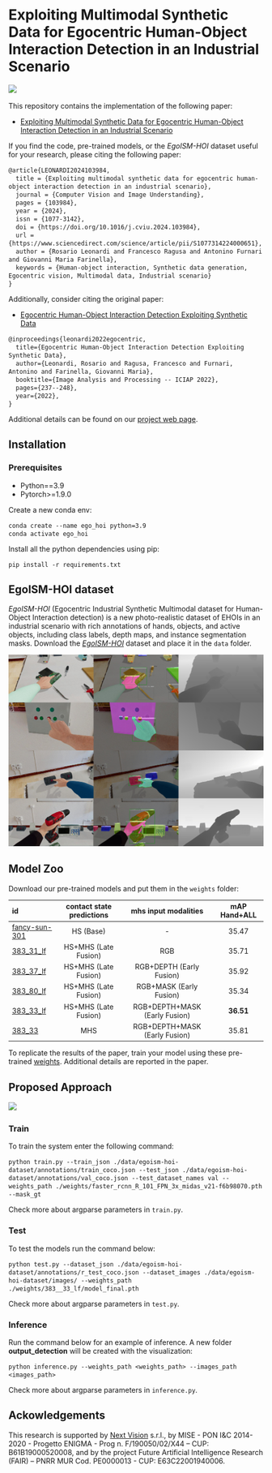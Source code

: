 # Exploiting Multimodal Synthetic Data for Egocentric Human-Object Interaction Detection in an Industrial Scenario

![](assets/images/pipeline-loop.gif)

This repository contains the implementation of the following paper:
* [Exploiting Multimodal Synthetic Data for Egocentric Human-Object Interaction Detection in an Industrial Scenario](https://arxiv.org/abs/2306.12152)

If you find the code, pre-trained models, or the *EgoISM-HOI* dataset useful for your research, please citing the following paper:
```
@article{LEONARDI2024103984,
  title = {Exploiting multimodal synthetic data for egocentric human-object interaction detection in an industrial scenario},
  journal = {Computer Vision and Image Understanding},
  pages = {103984},
  year = {2024},
  issn = {1077-3142},
  doi = {https://doi.org/10.1016/j.cviu.2024.103984},
  url = {https://www.sciencedirect.com/science/article/pii/S1077314224000651},
  author = {Rosario Leonardi and Francesco Ragusa and Antonino Furnari and Giovanni Maria Farinella},
  keywords = {Human-object interaction, Synthetic data generation, Egocentric vision, Multimodal data, Industrial scenario}
}
```

Additionally, consider citing the original paper:
* [Egocentric Human-Object Interaction Detection Exploiting Synthetic Data](https://arxiv.org/abs/2204.07061)
```
@inproceedings{leonardi2022egocentric,
  title={Egocentric Human-Object Interaction Detection Exploiting Synthetic Data},
  author={Leonardi, Rosario and Ragusa, Francesco and Furnari, Antonino and Farinella, Giovanni Maria},
  booktitle={Image Analysis and Processing -- ICIAP 2022},
  pages={237--248},
  year={2022},
}
```
Additional details can be found on our [project web page](http://iplab.dmi.unict.it/egoism-hoi).

## Installation
### Prerequisites
* Python==3.9
* Pytorch>=1.9.0

Create a new conda env:
```
conda create --name ego_hoi python=3.9
conda activate ego_hoi
```

Install all the python dependencies using pip:
```
pip install -r requirements.txt
```

## EgoISM-HOI dataset
*EgoISM-HOI* (Egocentric Industrial Synthetic Multimodal dataset for Human-Object Interaction detection) is a new photo-realistic dataset of EHOIs in an industrial scenario with rich 
annotations of hands, objects, and active objects, including class labels, depth maps, and instance segmentation masks. Download the [*EgoISM-HOI*](https://iplab.dmi.unict.it/sharing/egoism-hoi/datasets/egoism-hoi-dataset.zip) dataset and place it in the `data` folder.

<img src="assets/images/fig_ehoi_example_w_anns.jpg"/>

## Model Zoo
Download our pre-trained models and put them in the `weights` folder:

| id                                                                                        | contact state predictions |  mhs input modalities           | mAP Hand+ALL  |
| :----------------                                                                         | :-----------------------: | :-----------------------------: | :-----------: |
| [fancy-sun-301](https://iplab.dmi.unict.it/sharing/egoism-hoi/weights/fancy-sun-301.zip)  | HS (Base)                 |  -                              | 35.47         |
| [383_31_lf](https://iplab.dmi.unict.it/sharing/egoism-hoi/weights/383__31_lf.zip)         | HS+MHS (Late Fusion)      |  RGB                            | 35.71         |
| [383_37_lf](https://iplab.dmi.unict.it/sharing/egoism-hoi/weights/383__37_lf.zip)         | HS+MHS (Late Fusion)      |  RGB+DEPTH (Early Fusion)       | 35.92         |
| [383_80_lf](https://iplab.dmi.unict.it/sharing/egoism-hoi/weights/383__80_lf.zip)         | HS+MHS (Late Fusion)      |  RGB+MASK (Early Fusion)        | 35.34         |
| [383_33_lf](https://iplab.dmi.unict.it/sharing/egoism-hoi/weights/383__33_lf.zip)         | HS+MHS (Late Fusion)      |  RGB+DEPTH+MASK (Early Fusion)  | **36.51**     |
| [383_33](https://iplab.dmi.unict.it/sharing/egoism-hoi/weights/383__33.zip)               | MHS                       |  RGB+DEPTH+MASK (Early Fusion)  | 35.81         |

To replicate the results of the paper, train your model using these pre-trained [weights](https://iplab.dmi.unict.it/sharing/egoism-hoi/weights/faster_rcnn_R_101_FPN_3x_midas_v21-f6b98070.pth). Additional details are reported in the paper.

## Proposed Approach

![](assets/images/schema-rete-loop.gif)

### Train
To train the system enter the following command:
```
python train.py --train_json ./data/egoism-hoi-dataset/annotations/train_coco.json --test_json ./data/egoism-hoi-dataset/annotations/val_coco.json --test_dataset_names val --weights_path ./weights/faster_rcnn_R_101_FPN_3x_midas_v21-f6b98070.pth --mask_gt
```
Check more about argparse parameters in `train.py`.

### Test
To test the models run the command below:
```
python test.py --dataset_json ./data/egoism-hoi-dataset/annotations/r_test_coco.json --dataset_images ./data/egoism-hoi-dataset/images/ --weights_path ./weights/383__33_lf/model_final.pth 
```
Check more about argparse parameters in `test.py`.

### Inference
Run the command below for an example of inference. A new folder **output_detection** will be created with the visualization:
```
python inference.py --weights_path <weights_path> --images_path <images_path>
```
Check more about argparse parameters in `inference.py`.

## Ackowledgements
This research is supported by [Next Vision](https://www.nextvisionlab.it/) s.r.l., by MISE - PON I\&C 2014-2020 - Progetto ENIGMA  - Prog n. F/190050/02/X44 – CUP: B61B19000520008, and by the project Future Artificial Intelligence Research (FAIR) – PNRR MUR Cod. PE0000013 - CUP: E63C22001940006.
